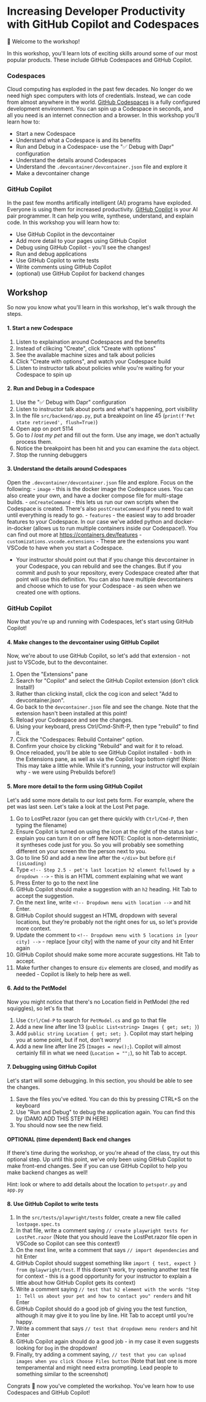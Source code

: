 # Increasing Developer Productivity with GitHub Copilot and Codespaces

👋 Welcome to the workshop!

In this workshop, you'll learn lots of exciting skills around some of our most popular products. These include GitHub Codespaces and GitHub Copilot.

### Codespaces

Cloud computing has exploded in the past few decades. No longer do we need high spec computers with lots of credentials. Instead, we can code from almost anywhere in the world. [GitHub Codespaces](https://github.com/features/codespaces) is a fully configured development environment. You can spin up a Codespace in seconds, and all you need is an internet connection and a browser. In this workshop you'll learn how to:

- Start a new Codespace
- Understand what a Codespace is and its benefits
- Run and Debug in a Codespace- use the "✅ Debug with Dapr" configuration
- Understand the details around Codespaces
- Understand the `.devcontainer/devcontainer.json` file and explore it
- Make a devcontainer change

### GitHub Copilot

In the past few months artifically intelligent (AI) programs have exploded. Everyone is using them for increased productivity. [GitHub Copilot](https://github.com/features/copilot) is your AI pair programmer. It can help you write, synthese, understand, and explain code. In this workshop you will learn how to:

- Use GitHub Copilot in the devcontainer
- Add more detail to your pages using GitHub Copilot 
- Debug using GitHub Copilot - you'll see the changes!
- Run and debug applications
- Use GitHub Copilot to write tests
- Write comments using GitHub Copilot
- (optional) use GitHub Copilot for backend changes

## Workshop

So now you know what you'll learn in this workshop, let's walk through the steps.

#### 1. Start a new Codespace

1. Listen to explaination around Codespaces and the benefits
2. Instead of clikcing "Create", click "Create with options"
3. See the available machine sizes and talk about policies
4. Click "Create with options", and watch your Codespace build
5. Listen to instructor talk about policies while you're waiting for your Codespace to spin up

#### 2. Run and Debug in a Codespace

1. Use the "✅ Debug with Dapr" configuration
2. Listen to instructor talk about ports and what's happening, port visibility
3. In the file `src/backend/app.py`, put a breakpoint on line 45 (`print(f'Pet state retrieved', flush=True)`)
4. Open app on port 5114
5. Go to *I lost my pet* and fill out the form. Use any image, we don't actually process them.
6. Notice the breakpoint has been hit and you can examine the `data` object.
7. Stop the running debuggers

#### 3. Understand the details around Codespaces

Open the `.devcontainer/devcontainer.json` file and explore. Focus on the following:
    - `image` - this is the docker image the Codespace uses. You can also create your own, and have a docker compose file for multi-stage builds.
    - `onCreateCommand` - this lets us run our own scripts when the Codespace is created. There's also `postCreateCommand` if you need to wait until everything is ready to go.
    - `features` - the easiest way to add broader features to your Codespace. In our case we've added python and docker-in-docker (allows us to run multiple containers inside our Codespace!). You can find out more at https://containers.dev/features
    - `customizations.vscode.extensions` - These are the extensions you want VSCode to have when you start a Codespace.
  - Your instructor should point out that if you change this devcontainer in your Codespace, you can rebuild and see the changes. But if you commit and push to your repository, every Codespace created after that point will use this definition. You can also have multiple devcontainers and choose which to use for your Codespace - as seen when we created one with options.

### GitHub Copilot

Now that you're up and running with Codespaces, let's start using GitHub Copilot!

#### 4. Make changes to the devcontainer using GitHub Copilot

Now, we're about to use GitHub Copilot, so let's add that extension - not just to VSCode, but to the devcontainer.

1. Open the "Extensions" pane
2. Search for "Copilot" and select the GitHub Copilot extension (don't click Install!)
3. Rather than clicking install, click the cog icon and select "Add to devcontainer.json".
4. Go back to the `devcontainer.json` file and see the change. Note that the extension hasn't been installed at this point!
5. Reload your Codespace and see the changes.
6. Using your keyboard, press Ctrl/Cmd-Shift-P, then type "rebuild" to find it.
7. Click the "Codespaces: Rebuild Container" option.
8. Confirm your choice by clicking "Rebuild" and wait for it to reload.
9. Once reloaded, you'll be able to see GitHub Copilot installed - both in the Extensions pane, as well as via the Copilot logo bottom right!
(Note: This may take a little while. While it's running, your instructor will explain why - we were using Prebuilds before!)

#### 5. More more detail to the form using GitHub Copilot

Let's add some more details to our lost pets form. For example, where the pet was last seen. Let's take a look at the Lost Pet page.

1.  Go to LostPet.razor (you can get there quickly with `Ctrl/Cmd-P`, then typing the filename)
2.  Ensure Copilot is turned on using the icon at the right of the status bar - explain you can turn it on or off here
NOTE: Copilot is non-deterministic, it syntheses code just for you. So you will probably see something different on your screen thn the person next to you.
3.  Go to line 50 and add a new line after the `</div>` but before `@if (isLoading)`
4.  Type `<!-- Step 2.5 - pet's last location h2 element followed by a dropdown -->` - this is an HTML comment explaining what we want
5.  Press Enter to go to the next line
6.  GitHub Copilot should make a suggestion with an `h2` heading. Hit Tab to accept the suggestion.
7.  On the next line, write `<!-- Dropdown menu with location -->` and hit Enter.
8.  GitHub Copilot should suggest an HTML dropdown with several locations, but they're probably not the right ones for us, so let's provide more context.
9.  Update the comment to `<!-- Dropdown menu with 5 locations in [your city] -->` - replace [your city] with the name of your city and hit Enter again
10.  GitHub Copilot should make some more accurate suggestions. Hit Tab to accept.
11.  Make further changes to ensure `div` elements are closed, and modify as needed - Copilot is likely to help here as well.

#### 6. Add to the PetModel

Now you might notice that there's no Location field in PetModel (the red squiggles), so let's fix that

1. Use `Ctrl/Cmd-P` to search for `PetModel.cs` and go to that file
2. Add a new line after line 13 (`public List<string> Images { get; set; }`)
3. Add `public string Location { get; set; }`. Copilot may start helping you at some point, but if not, don't worry!
4. Add a new line after line 25 (`Images = new();`). Copilot will almost certainly fill in what we need (`Location = "";`), so hit Tab to accept.

#### 7. Debugging using GitHub Copilot

Let's start will some debugging. In this section, you should be able to see the changes.

1. Save the files you've edited. You can do this by pressing CTRL+S on the keyboard
2. Use "Run and Debug" to debug the application again. You can find this by (DAMO ADD THIS STEP IN HERE)
3. You should now see the new field.

#### OPTIONAL (time dependent) Back end changes

If there's time during the workshop, or you're ahead of the class, try out this optional step. Up until this point, we've only been using GitHub Copilot to make front-end changes. See if you can use GitHub Copilot to help you make backend changes as well!

Hint: look or where to add details about the location to `petspotr.py` and `app.py`

#### 8. Use GitHub Copilot to write tests

1. In the `src/tests/playwright/tests` folder, create a new file called `lostpage.spec.ts`
2. In that file, write a comment saying `// create playwright tests for LostPet.razor`
(Note that you should leave the LostPet.razor file open in VSCode so Copilot can see this context!)
3. On the next line, write a comment that says `// import dependencies` and hit Enter
4. GitHub Copilot should suggest something like `import { test, expect } from @playwright/test`. If this doesn't work, try opening another test file for context - this is a good opportunity for your instructor to explain a little about how GitHub Copilot gets its context)
5. Write a comment saying `// test that h2 element with the words "Step 1: Tell us about your pet and how to contact you" renders` and hit Enter
6. GitHub Copilot should do a good job of giving you the test function, although it may give it to you line by line. Hit Tab to accept until you're happy.
7. Write a comment that says `// test that dropdown menu renders` and hit Enter
8. GitHub Copilot again should do a good job - in my case it even suggests looking for `Dog` in the dropdown!
9. Finally, try adding a comment saying, `// test that you can upload images when you click Choose Files button`
(Note that last one is more temperamental and might need extra prompting. Lead people to something similar to the screenshot)

Congrats 🥳 now you've completed the workshop. You've learn how to use Codespaces and GitHub Copilot!
